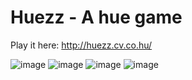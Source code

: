 # Huezz - A hue game

Play it here: http://huezz.cv.co.hu/

![image](https://github.com/deejayy/huezz/assets/3474106/942f3b10-b700-4fdb-960e-96a4a93730f8)
![image](https://github.com/deejayy/huezz/assets/3474106/ba864b70-ad43-4339-9804-847441d7b53f)
![image](https://github.com/deejayy/huezz/assets/3474106/acc46f68-f74d-4946-a4a5-8edf5413a90c)
![image](https://github.com/deejayy/huezz/assets/3474106/3d5be9cf-e301-4923-a5c9-62cc645b4c80)
